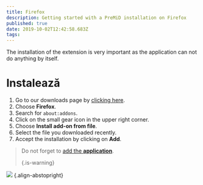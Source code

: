 ```yaml
---
title: Firefox
description: Getting started with a PreMiD installation on Firefox
published: true
date: 2019-10-02T12:42:58.683Z
tags:
---
```


The installation of the extension is very important as the application can not do anything by itself.

# Instalează
1. Go to our downloads page by [clicking here](https://premid.app/downloads).
2. Choose **Firefox**.
3. Search for `about:addons`.
4. Click on the small gear icon in the upper right corner.
5. Choose **Install add-on from file**.
6. Select the file you downloaded recently.
7. Accept the installation by clicking on **Add**.

> Do not forget to [add the **application**](/install). 
> 
> {.is-warning}

![](https://img.icons8.com/color/2x/firefox.png) {.align-abstopright}